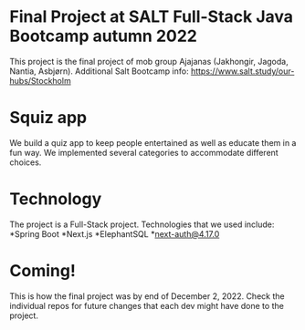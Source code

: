 # Final Project at SALT Full-Stack Java Bootcamp autumn 2022


This project is the final project of mob group Ajajanas (Jakhongir, Jagoda, Nantia, Asbjørn). Additional Salt Bootcamp info: https://www.salt.study/our-hubs/Stockholm

# Squiz app 
We build a quiz app to keep people entertained as well as educate them in a fun way. We implemented several categories to accommodate different choices. 

# Technology

The project is a Full-Stack project. Technologies that we used include:
*Spring Boot 
*Next.js 
*ElephantSQL 
*next-auth@4.17.0

# Coming!
This is how the final project was by end of December 2, 2022. Check the individual repos for future changes that each dev might have done to the project.
